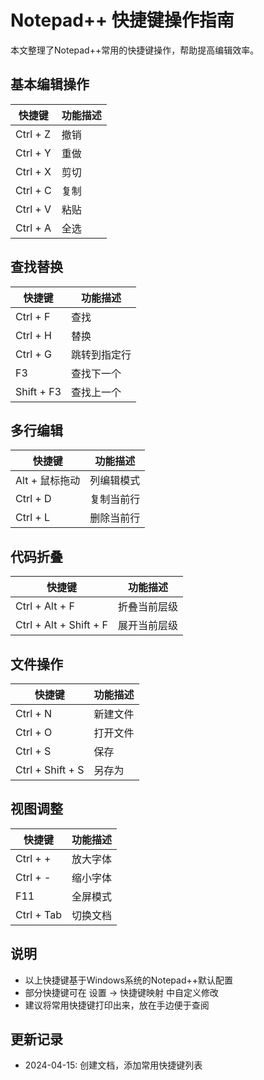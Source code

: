 # Notepad++ 快捷键操作指南

本文整理了Notepad++常用的快捷键操作，帮助提高编辑效率。

## 基本编辑操作

| 快捷键   | 功能描述 |
| -------- | -------- |
| Ctrl + Z | 撤销     |
| Ctrl + Y | 重做     |
| Ctrl + X | 剪切     |
| Ctrl + C | 复制     |
| Ctrl + V | 粘贴     |
| Ctrl + A | 全选     |

## 查找替换

| 快捷键     | 功能描述     |
| ---------- | ------------ |
| Ctrl + F   | 查找         |
| Ctrl + H   | 替换         |
| Ctrl + G   | 跳转到指定行 |
| F3         | 查找下一个   |
| Shift + F3 | 查找上一个   |

## 多行编辑

| 快捷键         | 功能描述   |
| -------------- | ---------- |
| Alt + 鼠标拖动 | 列编辑模式 |
| Ctrl + D       | 复制当前行 |
| Ctrl + L       | 删除当前行 |

## 代码折叠

| 快捷键                 | 功能描述     |
| ---------------------- | ------------ |
| Ctrl + Alt + F         | 折叠当前层级 |
| Ctrl + Alt + Shift + F | 展开当前层级 |

## 文件操作

| 快捷键           | 功能描述 |
| ---------------- | -------- |
| Ctrl + N         | 新建文件 |
| Ctrl + O         | 打开文件 |
| Ctrl + S         | 保存     |
| Ctrl + Shift + S | 另存为   |

## 视图调整

| 快捷键     | 功能描述 |
| ---------- | -------- |
| Ctrl + +   | 放大字体 |
| Ctrl + -   | 缩小字体 |
| F11        | 全屏模式 |
| Ctrl + Tab | 切换文档 |

## 说明

- 以上快捷键基于Windows系统的Notepad++默认配置
- 部分快捷键可在 设置 -> 快捷键映射 中自定义修改
- 建议将常用快捷键打印出来，放在手边便于查阅

## 更新记录

- 2024-04-15: 创建文档，添加常用快捷键列表
